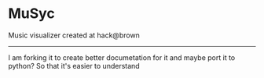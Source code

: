 # MuSyc

Music visualizer created at hack@brown

______
I am forking it to create better documetation for it and maybe port it to python? So that it's easier to understand

